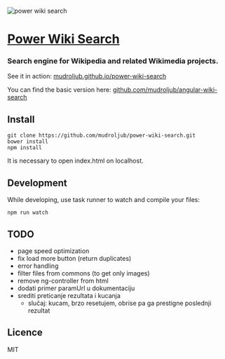 ![power wiki search](http://i153.photobucket.com/albums/s210/mladifilozof/power-wiki-search.png "Power Wiki Search")

# [Power Wiki Search](http://mudroljub.github.io/power-wiki-search/)

### Search engine for Wikipedia and related Wikimedia projects.

See it in action: [mudroljub.github.io/power-wiki-search](http://mudroljub.github.io/power-wiki-search/)

You can find the basic version here: [github.com/mudroljub/angular-wiki-search](https://github.com/mudroljub/angular-wiki-search)

## Install

```
git clone https://github.com/mudroljub/power-wiki-search.git
bower install
npm install
```

It is necessary to open index.html on localhost.

## Development

While developing, use task runner to watch and compile your files:

```
npm run watch
```

## TODO

- page speed optimization
- fix load more button (return duplicates)
- error handling
- filter files from commons (to get only images)
- remove ng-controller from html
- dodati primer paramUrl u dokumentaciju
- srediti preticanje rezultata i kucanja
  - slučaj: kucam, brzo resetujem, obrise pa ga prestigne poslednji rezultat

## Licence
MIT
